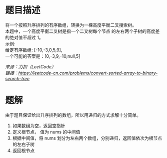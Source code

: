 # 题目描述
将一个按照升序排列的有序数组，转换为一棵高度平衡二叉搜索树。  
本题中，一个高度平衡二叉树是指一个二叉树每个节点 的左右两个子树的高度差的绝对值不超过 1。  
示例:  
给定有序数组: [-10,-3,0,5,9],  
一个可能的答案是：[0,-3,9,-10,null,5]  

*来源：力扣（LeetCode）*  
*链接：https://leetcode-cn.com/problems/convert-sorted-array-to-binary-search-tree*  


# 题解
由于题目保证给出升序排列的数组，所以用递归的方式求解十分简单。
1. 如果数组为空，返回空指针
2. 定义根节点， 值为 nums 的中间值
3. 根据中间值，将 nums 划分为左右两个数组，分别递归，返回值依次为根节点的左右子树
4. 返回根节点
